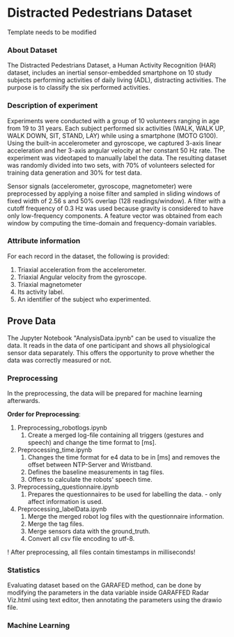 # Distracted Pedestrians Dataset

Template needs to be modified

### About Dataset
The Distracted Pedestrians Dataset, a Human Activity Recognition (HAR) dataset, includes an inertial sensor-embedded smartphone on 10 study subjects performing activities of daily living (ADL), distracting activities. The purpose is to classify the six performed activities.
### Description of experiment
Experiments were conducted with a group of 10 volunteers ranging in age from 19 to 31 years. Each subject performed six activities (WALK, WALK UP, WALK DOWN, SIT, STAND, LAY) while using a smartphone (MOTO G100). Using the built-in accelerometer and gyroscope, we captured 3-axis linear acceleration and her 3-axis angular velocity at her constant 50 Hz rate. The experiment was videotaped to manually label the data. The resulting dataset was randomly divided into two sets, with 70% of volunteers selected for training data generation and 30% for test data.

Sensor signals (accelerometer, gyroscope, magnetometer) were preprocessed by applying a noise filter and sampled in sliding windows of fixed width of 2.56 s and 50% overlap (128 readings/window). A filter with a cutoff frequency of 0.3 Hz was used because gravity is considered to have only low-frequency components. A feature vector was obtained from each window by computing the time-domain and frequency-domain variables.

### Attribute information
For each record in the dataset, the following is provided:

1. Triaxial acceleration from the accelerometer.
2. Triaxial Angular velocity from the gyroscope.
3. Triaxial magnetometer
4. Its activity label.
5. An identifier of the subject who experimented.


## Prove Data

The Jupyter Notebook "AnalysisData.ipynb" can be used to visualize the data.
It reads in the data of one participant and shows all physiological sensor data separately.
This offers the opportunity to prove whether the data was correctly measured or not.

### Preprocessing

In the preprocessing, the data will be prepared for machine learning afterwards.

**Order for Preprocessing**:
1. Preprocessing_robotlogs.ipynb
   1. Create a merged log-file containing all triggers (gestures and speech) and change the time format to [ms].
2. Preprocessing_time.ipynb
   1. Changes the time format for e4 data to be in [ms] and removes the offset between NTP-Server and Wristband.
   2. Defines the baseline measurements in tag files.
   3. Offers to calculate the robots' speech time.
3. Preprocessing_questionnaire.ipynb
   1. Prepares the questionnaires to be used for labelling the data. - only affect information is used.
4. Preprocessing_labelData.ipynb
   1. Merge the merged robot log files with the questionnaire information.
   2. Merge the tag files.
   3. Merge sensors data with the ground_truth.
   4. Convert all csv file encoding to utf-8.

! After preprocessing, all files contain timestamps in milliseconds!

### Statistics

Evaluating dataset based on the GARAFED method, can be done by modifying the parameters in the data variable inside GARAFFED Radar Viz.html using text editor, then annotating the parameters using the drawio file.

### Machine Learning